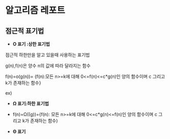 # 알고리즘 레포트


## 점근적 표기법


* **O 표기 :상한 표기법**

점근적 하한만을 알고 있을때 사용하는 표기법

g(n),f(n)은 양수 n의 값에 따라 달라지는 함수

f(n)=o(g(n))= {f(n):모든 n>=k에 대해 0<=f(n)<=c*g(n)인 양의 함수이며 c 그리고 k가 존재하는 함수}


ex) 


* **Ω 표기:하한 표기법**

* f(n)=Ω((g))={f(n): 모든 n>=k에 대해 0<=c*g(n)<=f(n)인 양의 함수이며 c 그리고 k가 존재하는 함수)


* **Θ 표기**

